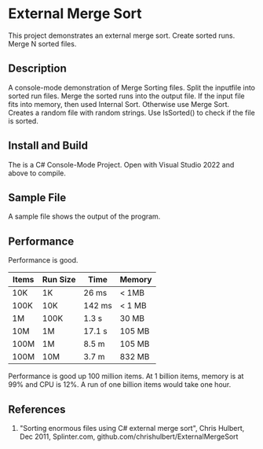 # External Merge Sort

This project demonstrates an external merge sort.  Create sorted runs.  Merge N sorted files.  

## Description

A console-mode demonstration of Merge Sorting files.  Split the inputfile into sorted run files.  Merge the sorted runs into the output file.  If the input file fits into memory, then used Internal Sort.  Otherwise use Merge Sort.  Creates a random file with random strings.  Use IsSorted() to check if the file is sorted.  

## Install and Build

The is a C# Console-Mode Project.  Open with  Visual Studio 2022 and above to compile. 

## Sample File

A sample file shows the output of the program.

## Performance

Performance is good.

| Items | Run Size | Time | Memory |
| -- | -- | -- | -- |
| 10K | 1K | 26 ms | < 1MB |
| 100K | 10K | 142 ms | < 1 MB |
| 1M | 100K | 1.3 s | 30 MB |
| 10M | 1M | 17.1 s | 105 MB |
| 100M | 1M | 8.5 m | 105 MB |
| 100M | 10M | 3.7 m | 832 MB |

Performance is good up 100 million items.  At 1 billion items, memory is at 99% and CPU is 12%.  A run of one billion items would take one hour.


## References

   1. "Sorting enormous files using C# external merge sort", Chris Hulbert, Dec 2011, Splinter.com, github.com/chrishulbert/ExternalMergeSort
